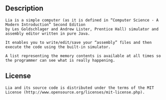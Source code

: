 Description
-----------

    Lia is a simple computer (as it is defined in “Computer Science - A Modern Introduction” Second Edition
    by Les Goldschlager and Andrew Lister, Prentice Hall) simulator and assembly editor written in pure Java.

    It enables you to write/edit/save your “assembly” files and then execute the code using the built-in simulator.

    A list representing the memory contents is available at all times so the programmer can see what is really happening.

License
-------

    Lia and its source code is distributed under the terms of the MIT License (http://www.opensource.org/licenses/mit-license.php).
    
